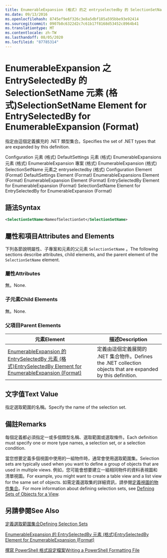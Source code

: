 ```yaml
---
title: EnumerableExpansion (格式) 的之 entryselectedby 的 SelectionSetName 元素 |Microsoft Docs
ms.date: 09/13/2016
ms.openlocfilehash: 8745ef9e6f326c3e8a5dbf185a595bbe93e92414
ms.sourcegitcommit: 0907b8c6322d2c7c61b17f8168d53452c8964b41
ms.translationtype: MT
ms.contentlocale: zh-TW
ms.lasthandoff: 08/05/2020
ms.locfileid: "87785314"
---
```

# <a name="selectionsetname-element-for-entryselectedby-for-enumerableexpansion-format"></a><span data-ttu-id="e472a-102">EnumerableExpansion 之 EntrySelectedBy 的 SelectionSetName 元素 (格式)</span><span class="sxs-lookup"><span data-stu-id="e472a-102">SelectionSetName Element for EntrySelectedBy for EnumerableExpansion (Format)</span></span>

<span data-ttu-id="e472a-103">指定由這個定義擴充的 .NET 類型集合。</span><span class="sxs-lookup"><span data-stu-id="e472a-103">Specifies the set of .NET types that are expanded by this definition.</span></span>

<span data-ttu-id="e472a-104">Configuration 元素 (格式) DefaultSettings 元素 (格式) EnumerableExpansions 元素 (格式) EnumerableExpansion 專案 (格式) EnumerableExpansion (格式) SelectionSetName 元素之 entryselectedby (格式) </span><span class="sxs-lookup"><span data-stu-id="e472a-104">Configuration Element (Format) DefaultSettings Element (Format) EnumerableExpansions Element (Format) EnumerableExpansion Element (Format) EntrySelectedBy Element for EnumerableExpansion (Format) SelectionSetName Element for EntrySelectedBy for EnumerableExpansion (Format)</span></span>

## <a name="syntax"></a><span data-ttu-id="e472a-105">語法</span><span class="sxs-lookup"><span data-stu-id="e472a-105">Syntax</span></span>

```xml
<SelectionSetName>NameofSelectionSet</SelectionSetName>

```

## <a name="attributes-and-elements"></a><span data-ttu-id="e472a-106">屬性和項目</span><span class="sxs-lookup"><span data-stu-id="e472a-106">Attributes and Elements</span></span>

<span data-ttu-id="e472a-107">下列各節說明屬性、子專案和元素的父元素 `SelectionSetName` 。</span><span class="sxs-lookup"><span data-stu-id="e472a-107">The following sections describe attributes, child elements, and the parent element of the `SelectionSetName` element.</span></span>

### <a name="attributes"></a><span data-ttu-id="e472a-108">屬性</span><span class="sxs-lookup"><span data-stu-id="e472a-108">Attributes</span></span>

<span data-ttu-id="e472a-109">無。</span><span class="sxs-lookup"><span data-stu-id="e472a-109">None.</span></span>

### <a name="child-elements"></a><span data-ttu-id="e472a-110">子元素</span><span class="sxs-lookup"><span data-stu-id="e472a-110">Child Elements</span></span>

<span data-ttu-id="e472a-111">無。</span><span class="sxs-lookup"><span data-stu-id="e472a-111">None.</span></span>

### <a name="parent-elements"></a><span data-ttu-id="e472a-112">父項目</span><span class="sxs-lookup"><span data-stu-id="e472a-112">Parent Elements</span></span>

|<span data-ttu-id="e472a-113">元素</span><span class="sxs-lookup"><span data-stu-id="e472a-113">Element</span></span>|<span data-ttu-id="e472a-114">描述</span><span class="sxs-lookup"><span data-stu-id="e472a-114">Description</span></span>|
|-------------|-----------------|
|[<span data-ttu-id="e472a-115">EnumerableExpansion 的 EntrySelectedBy 元素 (格式)</span><span class="sxs-lookup"><span data-stu-id="e472a-115">EntrySelectedBy Element for EnumerableExpansion (Format)</span></span>](./entryselectedby-element-for-enumerableexpansion-format.md)|<span data-ttu-id="e472a-116">定義由這個定義展開的 .NET 集合物件。</span><span class="sxs-lookup"><span data-stu-id="e472a-116">Defines the .NET collection objects that are expanded by this definition.</span></span>|

## <a name="text-value"></a><span data-ttu-id="e472a-117">文字值</span><span class="sxs-lookup"><span data-stu-id="e472a-117">Text Value</span></span>

<span data-ttu-id="e472a-118">指定選取範圍的名稱。</span><span class="sxs-lookup"><span data-stu-id="e472a-118">Specify the name of the selection set.</span></span>

## <a name="remarks"></a><span data-ttu-id="e472a-119">備註</span><span class="sxs-lookup"><span data-stu-id="e472a-119">Remarks</span></span>

<span data-ttu-id="e472a-120">每個定義都必須指定一或多個類型名稱、選取範圍或選取條件。</span><span class="sxs-lookup"><span data-stu-id="e472a-120">Each definition must specify one or more type names, a selection set, or a selection condition.</span></span>

<span data-ttu-id="e472a-121">當您想要定義多個視圖中使用的一組物件時，通常會使用選取範圍集。</span><span class="sxs-lookup"><span data-stu-id="e472a-121">Selection sets are typically used when you want to define a group of objects that are used in multiple views.</span></span> <span data-ttu-id="e472a-122">例如，您可能會想要建立一組相同物件的資料表視圖和清單視圖。</span><span class="sxs-lookup"><span data-stu-id="e472a-122">For example, you might want to create a table view and a list view for the same set of objects.</span></span> <span data-ttu-id="e472a-123">如需定義選取集的詳細資訊，請參閱[定義視圖的物件集合](./defining-selection-sets.md)。</span><span class="sxs-lookup"><span data-stu-id="e472a-123">For more information about defining selection sets, see [Defining Sets of Objects for a View](./defining-selection-sets.md).</span></span>

## <a name="see-also"></a><span data-ttu-id="e472a-124">另請參閱</span><span class="sxs-lookup"><span data-stu-id="e472a-124">See Also</span></span>

[<span data-ttu-id="e472a-125">定義選取範圍集合</span><span class="sxs-lookup"><span data-stu-id="e472a-125">Defining Selection Sets</span></span>](./defining-selection-sets.md)

[<span data-ttu-id="e472a-126">EnumerableExpansion 的 EntrySelectedBy 元素 (格式)</span><span class="sxs-lookup"><span data-stu-id="e472a-126">EntrySelectedBy Element for EnumerableExpansion (Format)</span></span>](./entryselectedby-element-for-enumerableexpansion-format.md)

[<span data-ttu-id="e472a-127">撰寫 PowerShell 格式設定檔案</span><span class="sxs-lookup"><span data-stu-id="e472a-127">Writing a PowerShell Formatting File</span></span>](./writing-a-powershell-formatting-file.md)

